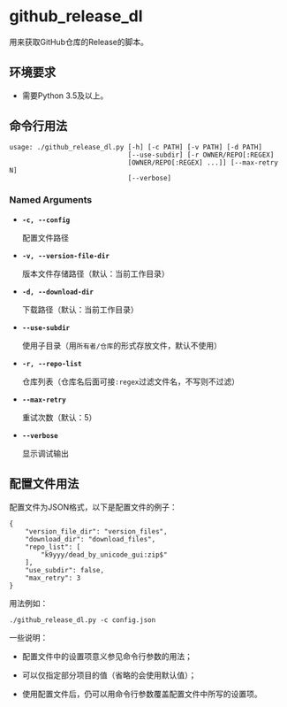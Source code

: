 # github_release_dl

用来获取GitHub仓库的Release的脚本。

## 环境要求


* 需要Python 3.5及以上。

## 命令行用法

```
usage: ./github_release_dl.py [-h] [-c PATH] [-v PATH] [-d PATH]
                              [--use-subdir] [-r OWNER/REPO[:REGEX]
                              [OWNER/REPO[:REGEX] ...]] [--max-retry N]
                              [--verbose]
```

### Named Arguments

*  **`-c, --config`**

   配置文件路径

*  **`-v, --version-file-dir`**

   版本文件存储路径（默认：当前工作目录）

*  **`-d, --download-dir`**

   下载路径（默认：当前工作目录）

*  **`--use-subdir`**

   使用子目录（用`所有者/仓库`的形式存放文件，默认不使用）

*  **`-r, --repo-list`**

   仓库列表（仓库名后面可接`:regex`过滤文件名，不写则不过滤）

*  **`--max-retry`**

   重试次数（默认：5）

*  **`--verbose`**

   显示调试输出

## 配置文件用法

配置文件为JSON格式，以下是配置文件的例子：

```
{
    "version_file_dir": "version_files",
    "download_dir": "download_files",
    "repo_list": [
        "k9yyy/dead_by_unicode_gui:zip$"
    ],
    "use_subdir": false,
    "max_retry": 3
}
```

用法例如：

```
./github_release_dl.py -c config.json
```

一些说明：


* 配置文件中的设置项意义参见命令行参数的用法；


* 可以仅指定部分项目的值（省略的会使用默认值）；


* 使用配置文件后，仍可以用命令行参数覆盖配置文件中所写的设置项。
